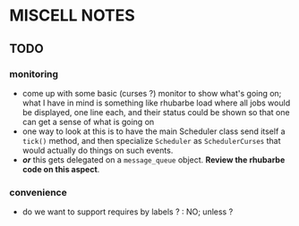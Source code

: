 # MISCELL NOTES

## TODO

### monitoring
* come up with some basic (curses ?) monitor to show what's going on; what I have in mind is something like rhubarbe load where all jobs would be displayed, one line each, and their status could be shown so that one can get a sense of what is going on
* one way to look at this is to have the main Scheduler class send itself a `tick()` method, and then specialize `Scheduler` as `SchedulerCurses` that would actually do things on such events.
* ***or*** this gets delegated on a `message_queue` object. **Review the rhubarbe code on this aspect**.

### convenience
* do we want to support requires by labels ? : NO; unless ?
